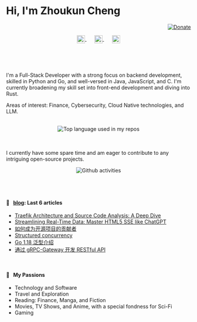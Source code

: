 # Hi, I'm Zhoukun Cheng

<div align="right">
  <a href="https://github.com/sponsors/zhoukuncheng">
    <img src="https://img.shields.io/badge/$-support-ff69b4.svg?style=flat" alt="Donate" />
  </a>
</div>
<br />
<br />
<p align="center" style="margin: -20px 0 30px">
   <a href="https://twitter.com/JackChan1660522" target="_blank" style='margin-right:10px'>
    <img align="center" src="https://cdn.jsdelivr.net/npm/simple-icons@3.0.1/icons/twitter.svg" alt="twitter" height="22px" width="22px" />
  </a>
  &nbsp;&nbsp;
  <a href="https://www.linkedin.com/in/zhoukuncheng/" target="_blank" style='margin-right:10px'>
    <img align="center" src="https://cdn.jsdelivr.net/npm/simple-icons@3.0.1/icons/linkedin.svg" alt="linkedin" height="22px" width="22px" />
  </a>
  &nbsp;&nbsp;
  <a href="mailto:zhoukun.dev@gmail.com" target="_blank">
    <img align="center" src="https://cdn.jsdelivr.net/npm/simple-icons@3.0.1/icons/protonmail.svg" alt="email" height="22px" width="22px" />
  </a>
</p>
<br />
<br />


I'm a Full-Stack Developer with a strong focus on backend development, skilled in Python and Go, and well-versed in Java, JavaScript, and C. I'm currently broadening my skill set into front-end development and diving into Rust.
<br />

Areas of interest: Finance, Cybersecurity, Cloud Native technologies, and LLM.

<br />

<div align="center">
  <img width="" src="https://github-readme-stats.vercel.app/api/top-langs/?username=zhoukuncheng&layout=compact&hide_title=1&card_width=360" alt="Top language used in my repos" />
  <br />
  <br />
</div>

<br />

I currently have some spare time and am eager to contribute to any intriguing open-source projects.

<div align="center">
  <img width="" src="https://github-readme-stats.vercel.app/api?username=zhoukuncheng&show_icons=true&hide_border=true&card_width=300" alt="Github activities" />
  <br />
  <br />
</div>




<br />
<br />

#### 📖 &nbsp;&nbsp;[blog](https://zhoukuncheng.github.io/): Last 6 articles
* [Traefik Architecture and Source Code Analysis: A Deep Dive](https://zhoukuncheng.github.io/posts/traefik-architecture-and-source-code-analysis/)
* [Streamlining Real-Time Data: Master HTML5 SSE like ChatGPT](https://zhoukuncheng.github.io/posts/html5-sse/)
* [如何成为开源项目的贡献者](https://zhoukuncheng.github.io/posts/opensource-contribution/)
* [Structured concurrency](https://zhoukuncheng.github.io/posts/structured-concurrency/)
* [Go 1.18 泛型介绍](https://zhoukuncheng.github.io/posts/go-generics/)
* [通过 gRPC-Gateway 开发 RESTful API](https://zhoukuncheng.github.io/posts/go-grpc-gateway/)

<br />

#### 🧡 &nbsp;&nbsp;My Passions

- Technology and Software
- Travel and Exploration
- Reading: Finance, Manga, and Fiction
- Movies, TV Shows, and Anime, with a special fondness for Sci-Fi
- Gaming
